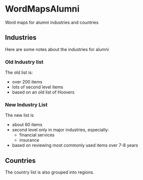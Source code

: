 # WordMapsAlumni
Word maps for alumni industries and countries

## Industries
Here are some notes about the industries for alumni

### Old Industry list
The old list is:
* over 200 items
* lots of second level items
* based on an old list of Hoovers

### New Industry List
The new list is 
* about 60 items
* second level only in major industries, especially:
  *   financial services  
  *   insurance
*   based on reviewing most commonly used items over 7-8 years

## Countries
The country list is also grouped into regions.
